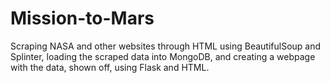 # Mission-to-Mars

Scraping NASA and other websites through HTML using BeautifulSoup and Splinter, loading the scraped data into MongoDB, and creating a webpage with the data, shown off, using Flask and HTML.

